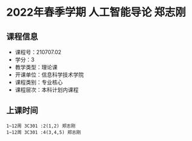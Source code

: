# 2022年春季学期 人工智能导论 郑志刚






## 课程信息

- 课程号：210707.02
- 学分：3
- 教学类型：理论课
- 开课单位：信息科学技术学院
- 课程类别：专业核心
- 课程层次：本科计划内课程

## 上课时间

```
1~12周 3C301 :2(1,2) 郑志刚
1~12周 3C301 :4(3,4,5) 郑志刚
```

